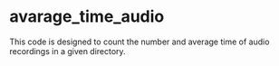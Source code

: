 # avarage_time_audio
 This code is designed to count the number and average time of audio recordings in a given directory.

